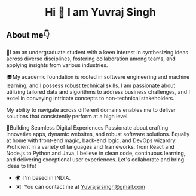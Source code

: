 <h1 align='center'>Hi 👋 I am Yuvraj Singh</h1>
<h2>About me👇</h2>

🤖I am an undergraduate student with a keen interest in synthesizing ideas across diverse disciplines, fostering collaboration among teams, and applying insights from various industries.

🎓My academic foundation is rooted in software engineering and machine learning, and I possess robust technical skills. I am passionate about utilizing tailored data and algorithms to address business challenges, and I excel in conveying intricate concepts to non-technical stakeholders. 

My ability to navigate across different domains enables me to deliver solutions that consistently perform at a high level.

🚀Building Seamless Digital Experiences Passionate about crafting innovative apps, dynamic websites, and robust software solutions. Equally at home with front-end magic, back-end logic, and DevOps wizardry. Proficient in a variety of languages and frameworks, from React and Node.js to Python and Java. I believe in clean code, continuous learning, and delivering exceptional user experiences. Let's collaborate and bring ideas to life!


* 🌍  I'm based in INDIA.
* ✉️  You can contact me at [Yuvrajsrsingh@gmail.com](mailto:Yuvrajsrsingh@gmail.com)

